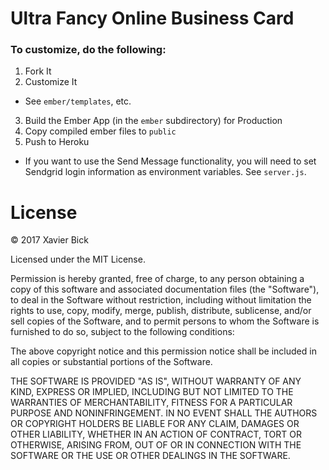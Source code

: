# Ultra Fancy Online Business Card

### To customize, do the following:

1. Fork It
2. Customize It
  * See `ember/templates`, etc.
3. Build the Ember App (in the `ember` subdirectory) for Production
4. Copy compiled ember files to `public`
5. Push to Heroku
  - If you want to use the Send Message functionality, you will need to set Sendgrid login information as environment variables.  See `server.js`.

# License

© 2017 Xavier Bick

Licensed under the MIT License.

Permission is hereby granted, free of charge, to any person obtaining a copy
of this software and associated documentation files (the "Software"), to deal
in the Software without restriction, including without limitation the rights
to use, copy, modify, merge, publish, distribute, sublicense, and/or sell
copies of the Software, and to permit persons to whom the Software is
furnished to do so, subject to the following conditions:

The above copyright notice and this permission notice shall be included in all
copies or substantial portions of the Software.

THE SOFTWARE IS PROVIDED "AS IS", WITHOUT WARRANTY OF ANY KIND, EXPRESS OR
IMPLIED, INCLUDING BUT NOT LIMITED TO THE WARRANTIES OF MERCHANTABILITY,
FITNESS FOR A PARTICULAR PURPOSE AND NONINFRINGEMENT. IN NO EVENT SHALL THE
AUTHORS OR COPYRIGHT HOLDERS BE LIABLE FOR ANY CLAIM, DAMAGES OR OTHER
LIABILITY, WHETHER IN AN ACTION OF CONTRACT, TORT OR OTHERWISE, ARISING FROM,
OUT OF OR IN CONNECTION WITH THE SOFTWARE OR THE USE OR OTHER DEALINGS IN THE
SOFTWARE.
